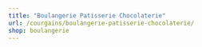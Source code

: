 ```yaml
---
title: "Boulangerie Patisserie Chocolaterie"
url: /courgains/boulangerie-patisserie-chocolaterie/
shop: boulangerie
---
```

